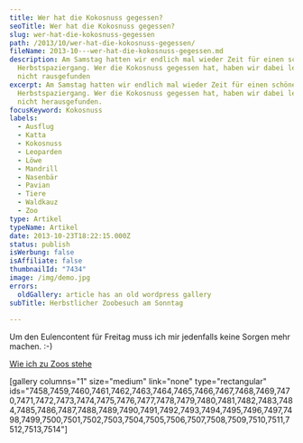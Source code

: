 ```yaml
---
title: Wer hat die Kokosnuss gegessen?
seoTitle: Wer hat die Kokosnuss gegessen?
slug: wer-hat-die-kokosnuss-gegessen
path: /2013/10/wer-hat-die-kokosnuss-gegessen/
fileName: 2013-10---wer-hat-die-kokosnuss-gegessen.md
description: Am Samstag hatten wir endlich mal wieder Zeit für einen schönen
  Herbstspaziergang. Wer die Kokosnuss gegessen hat, haben wir dabei leider
  nicht rausgefunden
excerpt: Am Samstag hatten wir endlich mal wieder Zeit für einen schönen
  Herbstspaziergang. Wer die Kokosnuss gegessen hat, haben wir dabei leider
  nicht herausgefunden.
focusKeyword: Kokosnuss
labels:
  - Ausflug
  - Katta
  - Kokosnuss
  - Leoparden
  - Löwe
  - Mandrill
  - Nasenbär
  - Pavian
  - Tiere
  - Waldkauz
  - Zoo
type: Artikel
typeName: Artikel
date: 2013-10-23T18:22:15.000Z
status: publish
isWerbung: false
isAffiliate: false
thumbnailId: "7434"
image: /img/demo.jpg
errors:
  oldGallery: article has an old wordpress gallery
subTitle: Herbstlicher Zoobesuch am Sonntag
  
---
```


Um den Eulencontent für Freitag muss ich mir jedenfalls keine Sorgen mehr
machen. :-)

[Wie ich zu Zoos stehe](/2015/04/wie-ich-zu-zoos-stehe/)

[gallery columns="1" size="medium" link="none" type="rectangular"
ids="7458,7459,7460,7461,7462,7463,7464,7465,7466,7467,7468,7469,7470,7471,7472,7473,7474,7475,7476,7477,7478,7479,7480,7481,7482,7483,7484,7485,7486,7487,7488,7489,7490,7491,7492,7493,7494,7495,7496,7497,7498,7499,7500,7501,7502,7503,7504,7505,7506,7507,7508,7509,7510,7511,7512,7513,7514"]

  